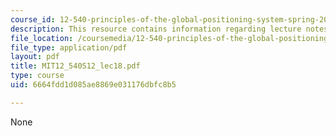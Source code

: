 ```yaml
---
course_id: 12-540-principles-of-the-global-positioning-system-spring-2012
description: This resource contains information regarding lecture notes.
file_location: /coursemedia/12-540-principles-of-the-global-positioning-system-spring-2012/6664fdd1d085ae8869e031176dbfc8b5_MIT12_540S12_lec18.pdf
file_type: application/pdf
layout: pdf
title: MIT12_540S12_lec18.pdf
type: course
uid: 6664fdd1d085ae8869e031176dbfc8b5

---
```

None
